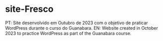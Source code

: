 # site-Fresco
PT: Site desenvolvido em Outubro de 2023 com o objetivo de praticar WordPress durante o curso do Guanabara. EN: Website created in October 2023 to practice WordPress as part of the Guanabara course.
